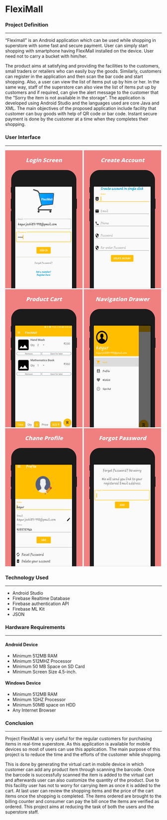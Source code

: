 # FlexiMall

### Project Definition
-----
“Fleximall” is an Android application which can be used while shopping in superstore with some fast and secure payment. User can simply start shopping with smartphone having FlexiMall installed on the device. User need not to carry a bucket with him/her.

The product aims at satisfying and providing the facilities to the customers, small traders or retailers who can easily buy the goods. Similarly, customers can register in the application and then scan the bar code and start shopping. Also, a user can view the list of items put up by him or her. In the same way, staff of the superstore can also view the list of items put up by customers and if required, can give the alert message to the customer that the “Sorry the item is not available in the storage”. The application is developed using Android Studio and the languages used are core Java and XML. The main objectives of the proposed application include facility that customer can buy goods with help of QR code or bar code. Instant secure payment is done by the customer at a time when they completes their shopping.

### User Interface
------

![alt text](/images/1.png)
![alt text](/images/2.png)
![alt text](/images/6.png)
![alt text](/images/4.png)
![alt text](/images/5.png)
![alt text](/images/3.png)


### Technology Used
-----
*	Android Studio
*	Firebase Realtime Database
*	Firebase authentication API
* Firebase ML Kit
*	JSON

### Hardware Requirements
------
#### Android Device
*	Minimum 512MB RAM
*	Minimum 512MHZ Processor
*	Minimum 50 MB Space on SD Card
*	Minimum Screen Size 4.5-inch.

#### Windows Device 
*	Minimum 512MB RAM
*	Minimum 1GHZ Processor 
*	Minimum 50MB space on HDD
*	Any Internet Browser

### Conclusion
---
Project FlexiMall is very useful for the regular customers for purchasing items in real-time superstore. As this application is available for mobile devices so most of users can use this application. The main purpose of this project is to reduce the time and the efforts of the customer while shopping. 

This is done by generating the virtual cart in mobile device in which customer can add any product item through scanning the barcode. Once the barcode is successfully scanned the item is added to the virtual cart and afterwards user can also customize the quantity of the product. Due to this facility user has not to worry for carrying item as once it is added to the cart. At last user can review the shopping items and the price of the cart items once the shopping is completed. The items ordered are brought to the billing counter and consumer can pay the bill once the items are verified as ordered. This project aims at reducing the task of both the users and the superstore staff.
